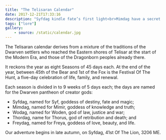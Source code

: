 ```yaml
---
title: "The Telisaran Calendar"
date: 2017-12-21T17:33:16
description: "Syfdag kindle fate’s first light<br>Mimdag have a secret might<br>Wodag have the strength to fight<br>Thordag curse the wrong, avenge the right<br>Freydag love fair beauty’s sight<br>&nbsp;&nbsp;&nbsp;--Dwarven nursery rhyme"
tags: ["lore"]
gallery:
    - source: /static/calendar.jpg
---
```


The Telisaran calendar derives from a mixture of the traditions of the Dwarven settlers who reached the Eastern shores of Telisar at the start of the Modern Era, and those of the Dragonborn peoples already there. 

It reckons the year as eight Seasons of 45 days each. At the end of the year, between 45th of the Bear and 1st of the Fox is the Festival Of The Hunt, a five-day celebration of life, family, and renewal.

Each season is divided in to 9 weeks of 5 days each; the days are named for the Dwarven pantheon of creator gods:

* Syfdag, named for Syf, goddess of destiny, fate and magic;
* Mimdag, named for Mimir, goddess of knowledge and truth;
* Wodag, named for Woden, god of law, justice and war;
* Thordag, name for Thorus, god of retribution and death; and
* Freydag, named for Freya, goddess of love, beauty, and life.


Our adventure begins in late autumn, on Syfdag, 41st Of The Lion, 3206 ME.
